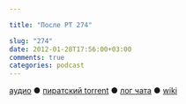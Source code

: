 ```yaml
---

title: "После РТ 274"

slug: "274"
date: 2012-01-28T17:56:00+03:00
comments: true
categories: podcast
---
```

[аудио](http://cdn.radio-t.com/rt274post.mp3) ● [пиратский torrent](http://pirates.radio-t.com/torrents/rt274post.mp3.torrent) ● [лог чата](http://chat.radio-t.com/logs/radio-t-274.html) ● [wiki](http://wiki.radio-t.com/%D0%9F%D0%BE%D1%81%D0%BB%D0%B5_%D0%A0%D0%A2_274)<audio src="http://cdn.radio-t.com/rt274post.mp3" preload="none">
